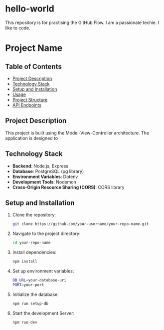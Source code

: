# hello-world
This repository is for practising the GitHub Flow.
I am a passionate techie. I like to code.
# Project Name

## Table of Contents

- [Project Description](#project-description)
- [Technology Stack](#technology-stack)
- [Setup and Installation](#Setup-and-installation)
- [Usage](#usage)
- [Project Structure](#project-structure)
- [API Endpoints](#api-endpoints)

## Project Description

This project is built using the Model-View-Controller architecture. The application is designed to 

## Technology Stack

- **Backend**: Node.js, Express
- **Database**: PostgreSQL (pg library)
- **Environment Variables**: Dotenv
- **Development Tools**: Nodemon
- **Cross-Origin Resource Sharing (CORS)**: CORS library

## Setup and Installation

1. Clone the repository:
	```bash
	git clone https://github.com/your-username/your-repo-name.git
2. Navigate to the project directory:
	```bash
	cd your-repo-name
3. Install dependencies:
	```bash
	npm install
4. Set up environment variables:
	```bash
	DB_URL=your-database-uri
	PORT=your-port
5. Initialize the database:
	```bash
	npm run setup-db
6. Start the development Server:
	```bash
	npm run dev
